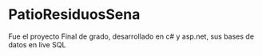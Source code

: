 # PatioResiduosSena
Fue el proyecto Final de grado, desarrollado en c# y asp.net, sus bases de datos en live SQL

